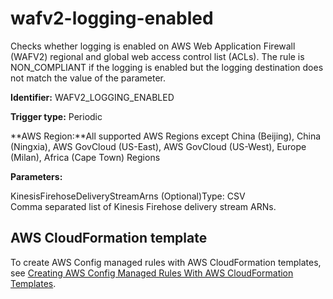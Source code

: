 # wafv2\-logging\-enabled<a name="wafv2-logging-enabled"></a>

Checks whether logging is enabled on AWS Web Application Firewall \(WAFV2\) regional and global web access control list \(ACLs\)\. The rule is NON\_COMPLIANT if the logging is enabled but the logging destination does not match the value of the parameter\. 

**Identifier:** WAFV2\_LOGGING\_ENABLED

**Trigger type:** Periodic

**AWS Region:**All supported AWS Regions except China \(Beijing\), China \(Ningxia\), AWS GovCloud \(US\-East\), AWS GovCloud \(US\-West\), Europe \(Milan\), Africa \(Cape Town\) Regions

**Parameters:**

KinesisFirehoseDeliveryStreamArns \(Optional\)Type: CSV  
Comma separated list of Kinesis Firehose delivery stream ARNs\.

## AWS CloudFormation template<a name="w24aac11c29c17d359c15"></a>

To create AWS Config managed rules with AWS CloudFormation templates, see [Creating AWS Config Managed Rules With AWS CloudFormation Templates](aws-config-managed-rules-cloudformation-templates.md)\.